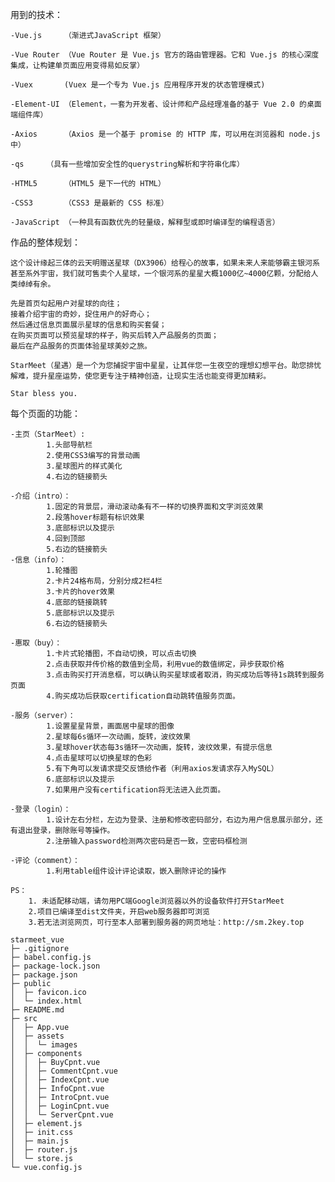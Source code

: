 用到的技术：

	-Vue.js		（渐进式JavaScript 框架）

	-Vue Router	（Vue Router 是 Vue.js 官方的路由管理器。它和 Vue.js 的核心深度集成，让构建单页面应用变得易如反掌）

	-Vuex		(Vuex 是一个专为 Vue.js 应用程序开发的状态管理模式)

	-Element-UI	（Element，一套为开发者、设计师和产品经理准备的基于 Vue 2.0 的桌面端组件库）

	-Axios		（Axios 是一个基于 promise 的 HTTP 库，可以用在浏览器和 node.js 中）

	-qs		（具有一些增加安全性的querystring解析和字符串化库）

	-HTML5		（HTML5 是下一代的 HTML）

	-CSS3		（CSS3 是最新的 CSS 标准）

	-JavaScript	（一种具有函数优先的轻量级，解释型或即时编译型的编程语言）


作品的整体规划：

	
	这个设计缘起三体的云天明赠送星球（DX3906）给程心的故事，如果未来人来能够霸主银河系甚至系外宇宙，我们就可售卖个人星球，一个银河系的星星大概1000亿~4000亿颗，分配给人类绰绰有余。

	先是首页勾起用户对星球的向往；
	接着介绍宇宙的奇妙，捉住用户的好奇心；
	然后通过信息页面展示星球的信息和购买套餐；
	在购买页面可以预览星球的样子，购买后转入产品服务的页面；
	最后在产品服务的页面体验星球美妙之旅。

	StarMeet（星遇）是一个为您捕捉宇宙中星星，让其伴您一生夜空的理想幻想平台。助您排忧解难，提升星座运势，使您更专注于精神创造，让现实生活也能变得更加精彩。

	Star bless you.


每个页面的功能：

	-主页（StarMeet）:
			1.头部导航栏
			2.使用CSS3编写的背景动画
			3.星球图片的样式美化
			4.右边的链接箭头

	-介绍（intro）：	
			1.固定的背景层，滑动滚动条有不一样的切换界面和文字浏览效果
			2.段落hover标题有标识效果
			3.底部标识以及提示
			4.回到顶部
			5.右边的链接箭头
	-信息（info）：
			1.轮播图
			2.卡片24格布局，分别分成2栏4栏
			3.卡片的hover效果
			4.底部的链接跳转
			5.底部标识以及提示
			6.右边的链接箭头	

	-惠取（buy）：
			1.卡片式轮播图，不自动切换，可以点击切换
			2.点击获取并传价格的数值到全局，利用vue的数值绑定，异步获取价格
			3.点击购买打开消息框，可以确认购买星球或者取消，购买成功后等待1s跳转到服务页面
			4.购买成功后获取certification自动跳转值服务页面。

	-服务（server）：
			1.设置星星背景，画面居中星球的图像
			2.星球每6s循环一次动画，旋转，波纹效果
			3.星球hover状态每3s循环一次动画，旋转，波纹效果，有提示信息
			4.点击星球可以切换星球的色彩
			5.有下角可以发请求提交反馈给作者（利用axios发请求存入MySQL）
			6.底部标识以及提示
			7.如果用户没有certification将无法进入此页面。

	-登录（login）：
			1.设计左右分栏，左边为登录、注册和修改密码部分，右边为用户信息展示部分，还有退出登录，删除账号等操作。
			2.注册输入password检测两次密码是否一致，空密码框检测

	-评论（comment）：
			1.利用table组件设计评论读取，嵌入删除评论的操作
			
    PS：
        1. 未适配移动端，请勿用PC端Google浏览器以外的设备软件打开StarMeet
	    2.项目已编译至dist文件夹，开启web服务器即可浏览
	    3.若无法浏览网页，可行至本人部署到服务器的网页地址：http://sm.2key.top

```
starmeet_vue
├─ .gitignore
├─ babel.config.js
├─ package-lock.json
├─ package.json
├─ public
│  ├─ favicon.ico
│  └─ index.html
├─ README.md
├─ src
│  ├─ App.vue
│  ├─ assets
│  │  └─ images
│  ├─ components
│  │  ├─ BuyCpnt.vue
│  │  ├─ CommentCpnt.vue
│  │  ├─ IndexCpnt.vue
│  │  ├─ InfoCpnt.vue
│  │  ├─ IntroCpnt.vue
│  │  ├─ LoginCpnt.vue
│  │  └─ ServerCpnt.vue
│  ├─ element.js
│  ├─ init.css
│  ├─ main.js
│  ├─ router.js
│  └─ store.js
└─ vue.config.js

```